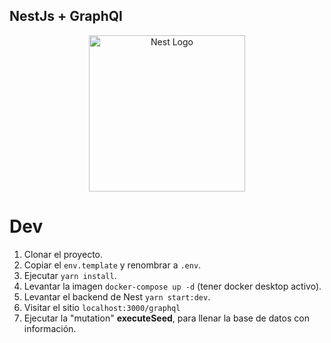 ## NestJs + GraphQl

<p align="center">
  <a href="http://nestjs.com/" target="blank"><img src="https://nestjs.com/img/logo-small.svg" width="250" alt="Nest Logo" /></a>
</p>

# Dev

1. Clonar el proyecto.
2. Copiar el `env.template` y renombrar a `.env`.
3. Ejecutar `yarn install`.
4. Levantar la imagen `docker-compose up -d` (tener docker desktop activo).
5. Levantar el backend de Nest `yarn start:dev`.
6. Visitar el sitio `localhost:3000/graphql`
7. Ejecutar la "mutation" __executeSeed__, para llenar la base de datos con información.
